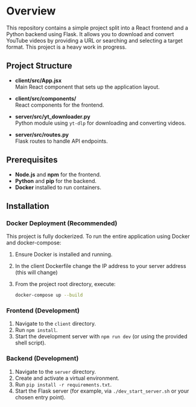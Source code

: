 # Overview

This repository contains a simple project split into a React frontend and a Python backend using Flask. It allows you to download and convert YouTube videos by providing a URL or searching and selecting a target format. This project is a heavy work in progress.

## Project Structure

- **client/src/App.jsx**  
  Main React component that sets up the application layout.

- **client/src/components/**  
  React components for the frontend.

- **server/src/yt_downloader.py**  
  Python module using `yt-dlp` for downloading and converting videos.

- **server/src/routes.py**  
  Flask routes to handle API endpoints.

## Prerequisites

- **Node.js** and **npm** for the frontend.
- **Python** and **pip** for the backend.
- **Docker** installed to run containers.

## Installation

### Docker Deployment (Recommended)

This project is fully dockerized. To run the entire application using Docker and docker-compose:

1. Ensure Docker is installed and running.
2. In the client Dockerfile change the IP address to your server address (this will change)
3. From the project root directory, execute:

   ```bash
   docker-compose up --build

### Frontend (Development)

1. Navigate to the `client` directory.
2. Run `npm install`.
3. Start the development server with `npm run dev` (or using the provided shell script).

### Backend (Development)

1. Navigate to the `server` directory.
2. Create and activate a virtual environment.
3. Run `pip install -r requirements.txt`.
4. Start the Flask server (for example, via `./dev_start_server.sh` or your chosen entry point).


